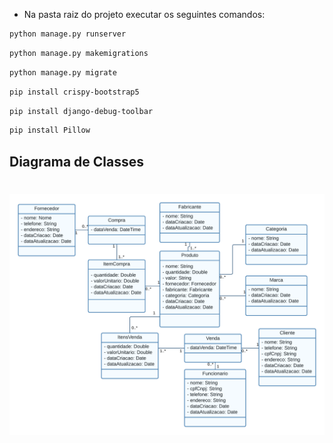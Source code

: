 - Na pasta raiz do projeto executar os seguintes comandos:

```bash
python manage.py runserver
```
```bash
python manage.py makemigrations
```
```bash
python manage.py migrate
```
```bash
pip install crispy-bootstrap5
```
```bash
pip install django-debug-toolbar
```
```bash
pip install Pillow
```

## Diagrama de Classes

<h1 align=center>
    <img src="/static/img/diagramadeclasses.png">
</h1>
